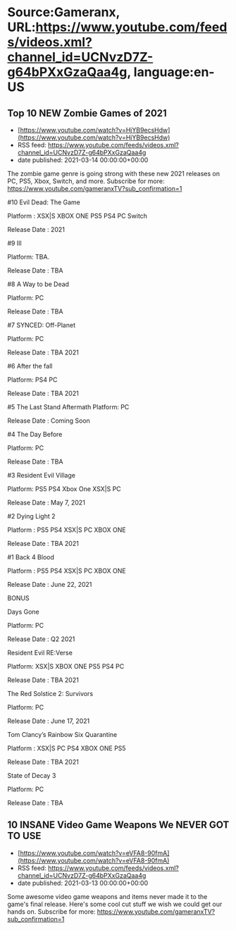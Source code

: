 # Source:Gameranx, URL:https://www.youtube.com/feeds/videos.xml?channel_id=UCNvzD7Z-g64bPXxGzaQaa4g, language:en-US

## Top 10 NEW Zombie Games of 2021
 - [https://www.youtube.com/watch?v=HjYB9ecsHdw](https://www.youtube.com/watch?v=HjYB9ecsHdw)
 - RSS feed: https://www.youtube.com/feeds/videos.xml?channel_id=UCNvzD7Z-g64bPXxGzaQaa4g
 - date published: 2021-03-14 00:00:00+00:00

The zombie game genre is going strong with these new 2021 releases on PC, PS5, Xbox, Switch, and more.
Subscribe for more: https://www.youtube.com/gameranxTV?sub_confirmation=1

#10 Evil Dead: The Game 

Platform : XSX|S XBOX ONE PS5 PS4 PC Switch  

Release Date : 2021



#9 Ill 

Platform: TBA. 

Release Date : TBA 



#8 A Way to be Dead

Platform: PC

Release Date : TBA



#7 SYNCED: Off-Planet

Platform: PC

Release Date : TBA 2021



#6 After the fall 

Platform: PS4 PC 

Release Date : TBA 2021



#5 The Last Stand Aftermath 
Platform: PC 

Release Date : Coming Soon



#4 The Day Before 

Platform: PC 

Release Date : TBA           



#3 Resident Evil Village

Platform: PS5 PS4 Xbox One XSX|S PC 

Release Date : May 7, 2021  



#2 Dying Light 2 

Platform : PS5 PS4 XSX|S PC XBOX ONE 

Release Date : TBA 2021



#1 Back 4 Blood 

Platform : PS5 PS4 XSX|S PC XBOX ONE

Release Date : June 22, 2021







BONUS

Days Gone

Platform:  PC 

Release Date : Q2 2021 



Resident Evil RE:Verse 

Platform: XSX|S XBOX ONE PS5 PS4 PC 

Release Date : TBA 2021



The Red Solstice 2: Survivors

Platform: PC 

Release Date : June 17, 2021 



Tom Clancy’s Rainbow Six Quarantine 

Platform : XSX|S PC PS4 XBOX ONE PS5

Release Date : TBA 2021 



State of Decay 3 

Platform: PC 

Release Date : TBA

## 10 INSANE Video Game Weapons We NEVER GOT TO USE
 - [https://www.youtube.com/watch?v=eVFA8-90fmA](https://www.youtube.com/watch?v=eVFA8-90fmA)
 - RSS feed: https://www.youtube.com/feeds/videos.xml?channel_id=UCNvzD7Z-g64bPXxGzaQaa4g
 - date published: 2021-03-13 00:00:00+00:00

Some awesome video game weapons and items never made it to the game's final release. Here's some cool cut stuff we wish we could get our hands on.
Subscribe for more: https://www.youtube.com/gameranxTV?sub_confirmation=1

